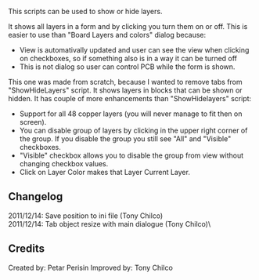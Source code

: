 This scripts can be used to show or hide layers.

It shows all layers in a form and by clicking you turn them on or off. This is easier to use than "Board Layers and colors" dialog because:
- View is automativally updated and user can see the view when clicking on checkboxes, so if something also is in a way it can be turned off
- This is not dialog so user can control PCB while the form is shown.

This one was made from scratch, because I wanted to remove tabs from "ShowHideLayers" script. It shows layers in blocks that can be shown or hidden. It has couple of more enhancements than "ShowHidelayers" script:
- Support for all 48 copper layers (you will never manage to fit then on screen).
- You can disable group of layers by clicking in the upper right corner of the group. If you disable the group you still see "All" and "Visible" checkboxes.
- "Visible" checkbox allows you to disable the group from view without changing checkbox values.
- Click on Layer Color makes that Layer Current Layer.


## Changelog
2011/12/14: Save position to ini file (Tony Chilco)\
2011/12/14: Tab object resize with main dialogue (Tony Chilco)\


## Credits
Created by: Petar Perisin
Improved by: Tony Chilco